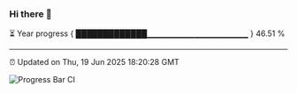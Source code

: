 ### Hi there 👋

⏳ Year progress { █████████████▁▁▁▁▁▁▁▁▁▁▁▁▁▁▁▁▁ } 46.51 %

---

⏰ Updated on Thu, 19 Jun 2025 18:20:28 GMT

![Progress Bar CI](https://github.com/liununu/liununu/workflows/Progress%20Bar%20CI/badge.svg)
